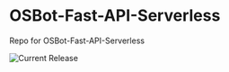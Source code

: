 # OSBot-Fast-API-Serverless
Repo for OSBot-Fast-API-Serverless

![Current Release](https://img.shields.io/badge/release-v1.7.0-blue)
